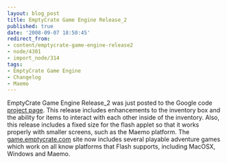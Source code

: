 ```yaml
---
layout: blog_post
title: EmptyCrate Game Engine Release_2
published: true
date: '2008-09-07 18:50:45'
redirect_from:
- content/emptycrate-game-engine-release2
- node/4301
- import_node/314
tags:
- EmptyCrate Game Engine
- Changelog
- Maemo
---
```


EmptyCrate Game Engine Release_2 was just posted to the Google code [project page](http://code.google.com/p/emptycrategameengine/). This release includes enhancements to the inventory box and the ability for items to interact with each other inside of the inventory. Also, this release includes a fixed size for the flash applet so that it works properly with smaller screens, such as the Maemo platform. The [game.emptycrate.com](http://game.emptycrate.com) site now includes several playable adventure games which work on all know platforms that Flash supports, including MacOSX, Windows and Maemo.
